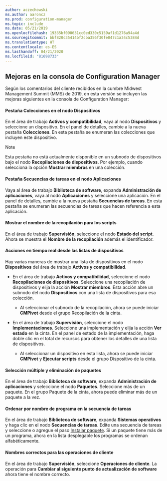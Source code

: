 ```yaml
---
author: aczechowski
ms.author: aaroncz
ms.prod: configuration-manager
ms.topic: include
ms.date: 05/21/2019
ms.openlocfilehash: 19335bf090631cc0ed330c5159af1d1276a94a4d
ms.sourcegitcommit: bbf820c35414bf2cba356f30fe047c1a34c5384d
ms.translationtype: HT
ms.contentlocale: es-ES
ms.lasthandoff: 04/21/2020
ms.locfileid: "81698733"
---
```

## <a name="improvements-to-configuration-manager-console"></a><a name="bkmk_console"></a> Mejoras en la consola de Configuration Manager

<!--4616810-->

Según los comentarios del cliente recibidos en la cumbre Midwest Management Summit (MMS) de 2019, en esta versión se incluyen las mejoras siguientes en la consola de Configuration Manager:

#### <a name="collections-tab-in-devices-node"></a>Pestaña Colecciones en el nodo Dispositivos

En el área de trabajo **Activos y compatibilidad**, vaya al nodo **Dispositivos** y seleccione un dispositivo. En el panel de detalles, cambie a la nueva pestaña **Colecciones**. En esta pestaña se enumeran las colecciones que incluyen este dispositivo.

> [!Note]  
> Esta pestaña no está actualmente disponible en un subnodo de dispositivos bajo el nodo **Recopilaciones de dispositivos**. Por ejemplo, cuando selecciona la opción **Mostrar miembros** en una colección.

#### <a name="task-sequences-tab-in-applications-node"></a>Pestaña Secuencias de tareas en el nodo Aplicaciones

Vaya al área de trabajo **Biblioteca de software**, expanda **Administración de aplicaciones**, vaya al nodo **Aplicaciones** y seleccione una aplicación. En el panel de detalles, cambie a la nueva pestaña **Secuencias de tareas**. En esta pestaña se enumeran las secuencias de tareas que hacen referencia a esta aplicación.

#### <a name="show-collection-name-for-scripts"></a>Mostrar el nombre de la recopilación para los scripts

En el área de trabajo **Supervisión**, seleccione el nodo **Estado del script**. Ahora se muestra el **Nombre de la recopilación** además el identificador.

#### <a name="real-time-actions-from-device-lists"></a>Acciones en tiempo real desde las listas de dispositivos

Hay varias maneras de mostrar una lista de dispositivos en el nodo **Dispositivos** del área de trabajo **Activos y compatibilidad**.

- En el área de trabajo **Activos y compatibilidad**, seleccione el nodo **Recopilaciones de dispositivos**. Seleccione una recopilación de dispositivos y elija la acción **Mostrar miembros**. Esta acción abre un subnodo del nodo **Dispositivos** con una lista de dispositivos para esa colección.  

    - Al seleccionar el subnodo de la recopilación, ahora se puede iniciar **CMPivot** desde el grupo Recopilación de la cinta.  

- En el área de trabajo **Supervisión**, seleccione el nodo **Implementaciones**. Seleccione una implementación y elija la acción **Ver estado** en la cinta. En el panel de estado de la implementación, haga doble clic en el total de recursos para obtener los detalles de una lista de dispositivos.  

    - Al seleccionar un dispositivo en esta lista, ahora se puede iniciar **CMPivot** y **Ejecutar scripts** desde el grupo Dispositivo de la cinta.  

#### <a name="multiselect-and-delete-packages"></a>Selección múltiple y eliminación de paquetes

En el área de trabajo **Biblioteca de software**, expanda **Administración de aplicaciones** y seleccione el nodo **Paquetes**. Seleccione más de un paquete. En el grupo Paquete de la cinta, ahora puede eliminar más de un paquete a la vez.

#### <a name="order-by-program-name-in-task-sequence"></a>Ordenar por nombre de programa en la secuencia de tareas

En el área de trabajo **Biblioteca de software**, expanda **Sistemas operativos** y haga clic en el nodo **Secuencias de tareas**. Edite una secuencia de tareas y seleccione o agregue el paso [Instalar paquete](../../../../../osd/understand/task-sequence-steps.md#BKMK_InstallPackage). Si un paquete tiene más de un programa, ahora en la lista desplegable los programas se ordenan alfabéticamente.

#### <a name="correct-names-for-client-operations"></a>Nombres correctos para las operaciones de cliente

En el área de trabajo **Supervisión**, seleccione **Operaciones de cliente**. La operación para **Cambiar al siguiente punto de actualización de software** ahora tiene el nombre correcto.
